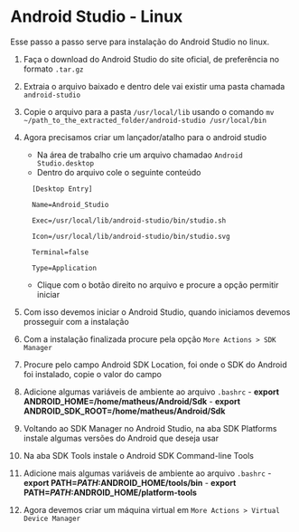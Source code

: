 # Android Studio - Linux

  Esse passo a passo serve para instalação do Android Studio no linux.

  1. Faça o download do Android Studio do site oficial, de preferência no formato `.tar.gz`

  2. Extraia o arquivo baixado e dentro dele vai existir uma pasta chamada `android-studio`

  3. Copie o arquivo para a pasta `/usr/local/lib` usando o comando `mv ~/path_to_the_extracted_folder/android-studio /usr/local/bin`

  4. Agora precisamos criar um lançador/atalho para o android studio
     - Na área de trabalho crie um arquivo chamadao `Android Studio.desktop`
     - Dentro do arquivo cole o seguinte conteúdo
      ```
        [Desktop Entry]
         
        Name=Android_Studio
        
        Exec=/usr/local/lib/android-studio/bin/studio.sh
         
        Icon=/usr/local/lib/android-studio/bin/studio.svg
         
        Terminal=false
         
        Type=Application
      ```
     - Clique com o botão direito no arquivo e procure a opção permitir iniciar
    
  5. Com isso devemos iniciar o Android Studio, quando iniciamos devemos prosseguir com a instalação

  6. Com a instalação finalizada procure pela opção `More Actions > SDK Manager`

  7. Procure pelo campo Android SDK Location, foi onde o SDK do Android foi instalado, copie o valor do campo

  8. Adicione algumas variáveis de ambiente ao arquivo `.bashrc`
    - **export ANDROID_HOME=/home/matheus/Android/Sdk**
    - **export ANDROID_SDK_ROOT=/home/matheus/Android/Sdk**

  9. Voltando ao SDK Manager no Android Studio, na aba SDK Platforms instale algumas versões do Android que deseja usar

  10. Na aba SDK Tools instale o Android SDK Command-line Tools

  11. Adicione mais algumas variáveis de ambiente ao arquivo `.bashrc`
    - **export PATH=$PATH:$ANDROID_HOME/tools/bin**
    - **export PATH=$PATH:$ANDROID_HOME/platform-tools**

  12. Agora devemos criar um máquina virtual em `More Actions > Virtual Device Manager`

